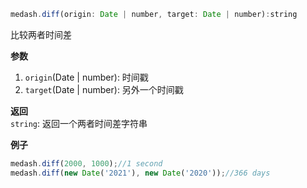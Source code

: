 ```js
medash.diff(origin: Date | number, target: Date | number):string
```
比较两者时间差

**参数**  
1. `origin`(Date | number): 时间戳
2. `target`(Date | number): 另外一个时间戳
  
**返回**        
`string`: 返回一个两者时间差字符串

**例子**  

```js
medash.diff(2000, 1000);//1 second
medash.diff(new Date('2021'), new Date('2020'));//366 days
```
